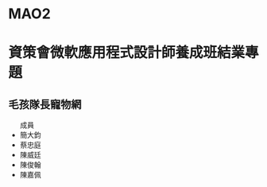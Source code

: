 # MAO2
<h1>資策會微軟應用程式設計師養成班結業專題</h1>
<h2>毛孩隊長寵物網</h2>
<ul>成員
<li>簡大鈞</li>
<li>蔡忠庭</li>
<li>陳威廷</li>
<li>陳俊翰</li>
<li>陳嘉佩</li>
</ul>

